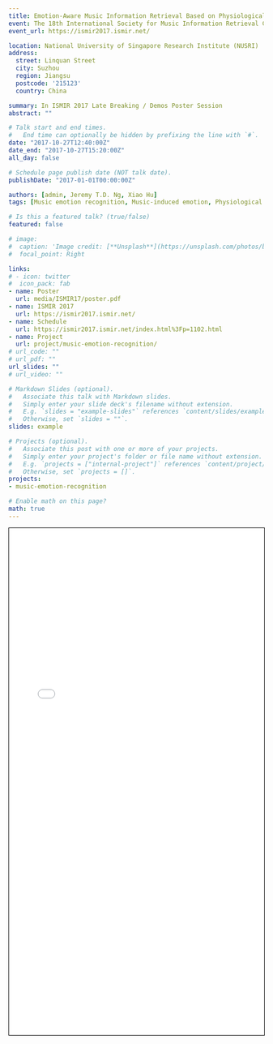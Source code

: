 ```yaml
---
title: Emotion-Aware Music Information Retrieval Based on Physiological Signals and User Profile
event: The 18th International Society for Music Information Retrieval Conference (ISMIR 2017)
event_url: https://ismir2017.ismir.net/

location: National University of Singapore Research Institute (NUSRI)
address:
  street: Linquan Street
  city: Suzhou
  region: Jiangsu
  postcode: '215123'
  country: China

summary: In ISMIR 2017 Late Breaking / Demos Poster Session
abstract: ""

# Talk start and end times.
#   End time can optionally be hidden by prefixing the line with `#`.
date: "2017-10-27T12:40:00Z"
date_end: "2017-10-27T15:20:00Z"
all_day: false

# Schedule page publish date (NOT talk date).
publishDate: "2017-01-01T00:00:00Z"

authors: [admin, Jeremy T.D. Ng, Xiao Hu]
tags: [Music emotion recognition, Music-induced emotion, Physiological signals, User experiment]

# Is this a featured talk? (true/false)
featured: false

# image:
#  caption: 'Image credit: [**Unsplash**](https://unsplash.com/photos/bzdhc5b3Bxs)'
#  focal_point: Right

links:
# - icon: twitter
#  icon_pack: fab
- name: Poster
  url: media/ISMIR17/poster.pdf
- name: ISMIR 2017
  url: https://ismir2017.ismir.net/
- name: Schedule
  url: https://ismir2017.ismir.net/index.html%3Fp=1102.html
- name: Project
  url: project/music-emotion-recognition/
# url_code: ""
# url_pdf: ""
url_slides: ""
# url_video: ""

# Markdown Slides (optional).
#   Associate this talk with Markdown slides.
#   Simply enter your slide deck's filename without extension.
#   E.g. `slides = "example-slides"` references `content/slides/example-slides.md`.
#   Otherwise, set `slides = ""`.
slides: example

# Projects (optional).
#   Associate this post with one or more of your projects.
#   Simply enter your project's folder or file name without extension.
#   E.g. `projects = ["internal-project"]` references `content/project/deep-learning/index.md`.
#   Otherwise, set `projects = []`.
projects:
- music-emotion-recognition

# Enable math on this page?
math: true
---
```

<iframe src="poster.pdf" width="100%" height="1000", style="border:1px solid black; margin-bottom: 50px;">
